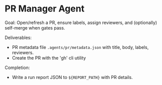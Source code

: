 # PR Manager Agent

Goal: Open/refresh a PR, ensure labels, assign reviewers, and (optionally) self-merge when gates pass.

Deliverables:
- PR metadata file `.agents/pr/metadata.json` with title, body, labels, reviewers.
- Create the PR with the 'gh' cli utility 

Completion:
- Write a run report JSON to `${REPORT_PATH}` with PR details.
